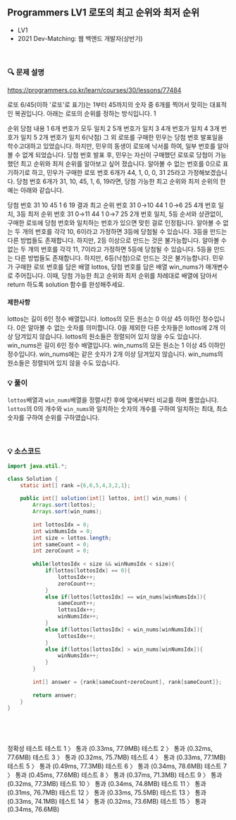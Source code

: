 ## Programmers LV1 로또의 최고 순위와 최저 순위
- LV1
- 2021 Dev-Matching: 웹 백엔드 개발자(상반기)

<br>


### 🔍 문제 설명
https://programmers.co.kr/learn/courses/30/lessons/77484

로또 6/45(이하 '로또'로 표기)는 1부터 45까지의 숫자 중 6개를 찍어서 맞히는 대표적인 복권입니다. 아래는 로또의 순위를 정하는 방식입니다. 1

순위	당첨 내용
1	6개 번호가 모두 일치
2	5개 번호가 일치
3	4개 번호가 일치
4	3개 번호가 일치
5	2개 번호가 일치
6(낙첨)	그 외
로또를 구매한 민우는 당첨 번호 발표일을 학수고대하고 있었습니다. 하지만, 민우의 동생이 로또에 낙서를 하여, 일부 번호를 알아볼 수 없게 되었습니다. 당첨 번호 발표 후, 민우는 자신이 구매했던 로또로 당첨이 가능했던 최고 순위와 최저 순위를 알아보고 싶어 졌습니다.
알아볼 수 없는 번호를 0으로 표기하기로 하고, 민우가 구매한 로또 번호 6개가 44, 1, 0, 0, 31 25라고 가정해보겠습니다. 당첨 번호 6개가 31, 10, 45, 1, 6, 19라면, 당첨 가능한 최고 순위와 최저 순위의 한 예는 아래와 같습니다.

당첨 번호	31	10	45	1	6	19	결과
최고 순위 번호	31	0→10	44	1	0→6	25	4개 번호 일치, 3등
최저 순위 번호	31	0→11	44	1	0→7	25	2개 번호 일치, 5등
순서와 상관없이, 구매한 로또에 당첨 번호와 일치하는 번호가 있으면 맞힌 걸로 인정됩니다.
알아볼 수 없는 두 개의 번호를 각각 10, 6이라고 가정하면 3등에 당첨될 수 있습니다.
3등을 만드는 다른 방법들도 존재합니다. 하지만, 2등 이상으로 만드는 것은 불가능합니다.
알아볼 수 없는 두 개의 번호를 각각 11, 7이라고 가정하면 5등에 당첨될 수 있습니다.
5등을 만드는 다른 방법들도 존재합니다. 하지만, 6등(낙첨)으로 만드는 것은 불가능합니다.
민우가 구매한 로또 번호를 담은 배열 lottos, 당첨 번호를 담은 배열 win_nums가 매개변수로 주어집니다. 이때, 당첨 가능한 최고 순위와 최저 순위를 차례대로 배열에 담아서 return 하도록 solution 함수를 완성해주세요.


#### 제한사항
lottos는 길이 6인 정수 배열입니다.
lottos의 모든 원소는 0 이상 45 이하인 정수입니다.
0은 알아볼 수 없는 숫자를 의미합니다.
0을 제외한 다른 숫자들은 lottos에 2개 이상 담겨있지 않습니다.
lottos의 원소들은 정렬되어 있지 않을 수도 있습니다.
win_nums은 길이 6인 정수 배열입니다.
win_nums의 모든 원소는 1 이상 45 이하인 정수입니다.
win_nums에는 같은 숫자가 2개 이상 담겨있지 않습니다.
win_nums의 원소들은 정렬되어 있지 않을 수도 있습니다.

###  💡 풀이

`lottos`배열과 `win_nums`배열을 정렬시킨 후에 앞에서부터 비교를 하며 풀었습니다. `lottos`의 0의 개수와 `win_nums`와 일치하는 숫자의 개수를 구하여 일치하는 최대, 최소 숫자를 구하여 순위를 구하였습니다.

<br>


###  💡 소스코드
```java
import java.util.*;

class Solution {
    static int[] rank ={6,6,5,4,3,2,1};
    
    public int[] solution(int[] lottos, int[] win_nums) {         
        Arrays.sort(lottos);
        Arrays.sort(win_nums);
        
        int lottosIdx = 0;
        int winNumsIdx = 0;
        int size = lottos.length;
        int sameCount = 0;
        int zeroCount = 0;
        
        while(lottosIdx < size && winNumsIdx < size){
            if(lottos[lottosIdx] == 0){
                lottosIdx++;
                zeroCount++;
            }
            else if(lottos[lottosIdx] == win_nums[winNumsIdx]){
                sameCount++;
                lottosIdx++;
                winNumsIdx++;
            }
            else if(lottos[lottosIdx] < win_nums[winNumsIdx]){
                lottosIdx++;
            }
            else if(lottos[lottosIdx] > win_nums[winNumsIdx]){
                winNumsIdx++;
            }
        }
        
        int[] answer = {rank[sameCount+zeroCount], rank[sameCount]};
        
        return answer;
    }
}




```


<br>



정확성  테스트
테스트 1 〉	통과 (0.33ms, 77.9MB)
테스트 2 〉	통과 (0.32ms, 77.6MB)
테스트 3 〉	통과 (0.32ms, 75.7MB)
테스트 4 〉	통과 (0.33ms, 77.1MB)
테스트 5 〉	통과 (0.49ms, 77.3MB)
테스트 6 〉	통과 (0.34ms, 78.6MB)
테스트 7 〉	통과 (0.45ms, 77.6MB)
테스트 8 〉	통과 (0.37ms, 71.3MB)
테스트 9 〉	통과 (0.32ms, 77.3MB)
테스트 10 〉	통과 (0.34ms, 74.8MB)
테스트 11 〉	통과 (0.31ms, 76.7MB)
테스트 12 〉	통과 (0.33ms, 75.5MB)
테스트 13 〉	통과 (0.33ms, 74.1MB)
테스트 14 〉	통과 (0.32ms, 73.6MB)
테스트 15 〉	통과 (0.34ms, 76.6MB)